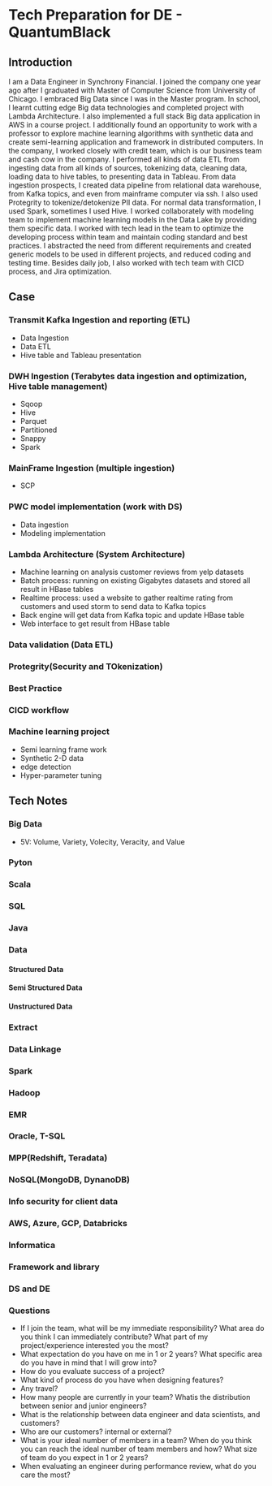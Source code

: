 # Tech Preparation for DE - QuantumBlack
## Introduction
I am a Data Engineer in Synchrony Financial. I joined the company one year ago after I graduated with Master of Computer Science from University of Chicago. I embraced Big Data since I was in the Master program. In school, I learnt cutting edge Big data technologies and completed project with Lambda Architecture. I also implemented a full stack Big data application in AWS in a course project. I additionally found an opportunity to work with a professor to explore machine learning algorithms with synthetic data and create semi-learning application and framework in distributed computers. In the company, I worked closely with credit team, which is our business team and cash cow in the company. I performed all kinds of data ETL from ingesting data from all kinds of sources, tokenizing data, cleaning data, loading data to hive tables, to presenting data in Tableau. From data ingestion prospects, I created data pipeline from relational data warehouse, from Kafka topics, and even from mainframe computer via ssh. I also used Protegrity to tokenize/detokenize PII data. For normal data transformation, I used Spark, sometimes I used Hive. I worked collaborately with modeling team to implement machine learning models in the Data Lake by providing them specific data. I worked with tech lead in the team to optimize the developing process within team and maintain coding standard and best practices. I abstracted the need from different requirements and created generic models to be used in different projects, and reduced coding and testing time. Besides daily job, I also worked with tech team with CICD process, and Jira optimization.

## Case
### Transmit Kafka Ingestion and reporting (ETL)
* Data Ingestion
* Data ETL
* Hive table and Tableau presentation

### DWH Ingestion (Terabytes data ingestion and optimization, Hive table management)
* Sqoop
* Hive
* Parquet
* Partitioned
* Snappy
* Spark

### MainFrame Ingestion (multiple ingestion)
* SCP

### PWC model implementation (work with DS)
* Data ingestion
* Modeling implementation

### Lambda Architecture (System Architecture)
* Machine learning on analysis customer reviews from yelp datasets
* Batch process: running on existing Gigabytes datasets and stored all result in HBase tables
* Realtime process: used a website to gather realtime rating from customers and used storm to send data to Kafka topics
* Back engine will get data from Kafka topic and update HBase table
* Web interface to get result from HBase table

### Data validation (Data ETL)
### Protegrity(Security and TOkenization)
### Best Practice
### CICD workflow

### Machine learning project
* Semi learning frame work
* Synthetic 2-D data
* edge detection
* Hyper-parameter tuning


## Tech Notes
### Big Data
* 5V: Volume, Variety, Volecity, Veracity, and Value


### Pyton

### Scala

### SQL

### Java

### Data
#### Structured Data
#### Semi Structured Data
#### Unstructured Data

### Extract
### Data Linkage

### Spark
### Hadoop
### EMR
### Oracle, T-SQL
### MPP(Redshift, Teradata)
### NoSQL(MongoDB, DynanoDB)

### Info security for client data

### AWS, Azure, GCP, Databricks

### Informatica

### Framework and library

### DS and DE

### Questions
* If I join the team, what will be my immediate responsibility? What area do you think I can immediately contribute? What part of my project/experience interested you the most?
* What expectation do you have on me in 1 or 2 years? What specific area do you have in mind that I will grow into?
* How do you evaluate success of a project?
* What kind of process do you have when designing features?
* Any travel?
* How many people are currently in your team? Whatis the distribution between senior and junior engineers?
* What is the relationship between data engineer and data scientists, and customers?
* Who are our customers? internal or external?
* What is your ideal number of members in a team? When do you think you can reach the ideal number of team members and how? What size of team do you expect in 1 or 2 years?
* When evaluating an engineer during performance review, what do you care the most?
